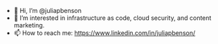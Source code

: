 - 👋 Hi, I’m @juliapbenson
- 👀 I’m interested in infrastructure as code, cloud security, and content marketing. 
- 📫 How to reach me: https://www.linkedin.com/in/juliapbenson/

<!---
juliapbenson/juliapbenson is a ✨ special ✨ repository because its `README.md` (this file) appears on your GitHub profile.
You can click the Preview link to take a look at your changes.
--->
